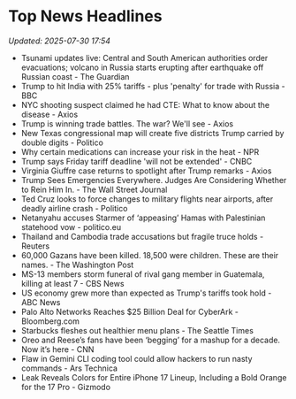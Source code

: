 # Top News Headlines

_Updated: 2025-07-30 17:54_

- Tsunami updates live: Central and South American authorities order evacuations; volcano in Russia starts erupting after earthquake off Russian coast - The Guardian
- Trump to hit India with 25% tariffs - plus 'penalty' for trade with Russia - BBC
- NYC shooting suspect claimed he had CTE: What to know about the disease - Axios
- Trump is winning trade battles. The war? We'll see - Axios
- New Texas congressional map will create five districts Trump carried by double digits - Politico
- Why certain medications can increase your risk in the heat - NPR
- Trump says Friday tariff deadline 'will not be extended' - CNBC
- Virginia Giuffre case returns to spotlight after Trump remarks - Axios
- Trump Sees Emergencies Everywhere. Judges Are Considering Whether to Rein Him In. - The Wall Street Journal
- Ted Cruz looks to force changes to military flights near airports, after deadly airline crash - Politico
- Netanyahu accuses Starmer of ‘appeasing’ Hamas with Palestinian statehood vow - politico.eu
- Thailand and Cambodia trade accusations but fragile truce holds - Reuters
- 60,000 Gazans have been killed. 18,500 were children. These are their names. - The Washington Post
- MS-13 members storm funeral of rival gang member in Guatemala, killing at least 7 - CBS News
- US economy grew more than expected as Trump's tariffs took hold - ABC News
- Palo Alto Networks Reaches $25 Billion Deal for CyberArk - Bloomberg.com
- Starbucks fleshes out healthier menu plans - The Seattle Times
- Oreo and Reese’s fans have been ‘begging’ for a mashup for a decade. Now it’s here - CNN
- Flaw in Gemini CLI coding tool could allow hackers to run nasty commands - Ars Technica
- Leak Reveals Colors for Entire iPhone 17 Lineup, Including a Bold Orange for the 17 Pro - Gizmodo